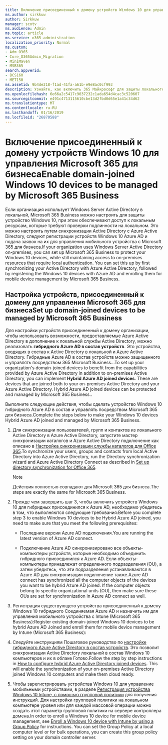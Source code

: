 ```yaml
---
title: Включение присоединенный к домену устройств Windows 10 для управления Microsoft 365 для бизнеса
ms.author: sirkkuw
author: Sirkkuw
manager: scotv
ms.audience: Admin
ms.topic: article
ms.service: o365-administration
localization_priority: Normal
ms.custom:
- Adm_O365
- Core_O365Admin_Migration
- MiniMaven
- MSB365
search.appverid:
- BCS160
- MET150
ms.assetid: 9b4de218-f1ad-41fa-a61b-e9e8ac0cf993
description: Узнайте, как включить 365 Майкрософт для защиты локального AD в состав Windows 10 устройств.
ms.openlocfilehash: 6e66a2c5417c9037232c1ada654d4cac3c520607
ms.sourcegitcommit: e491c4713115610cbe13d2fbd0d65e1a41c34d62
ms.translationtype: MT
ms.contentlocale: ru-RU
ms.lasthandoff: 01/16/2019
ms.locfileid: "26870588"
---
```

# <a name="enable-domain-joined-windows-10-devices-to-be-managed-by-microsoft-365-business"></a><span data-ttu-id="2ba3a-103">Включение присоединенный к домену устройств Windows 10 для управления Microsoft 365 для бизнеса</span><span class="sxs-lookup"><span data-stu-id="2ba3a-103">Enable domain-joined Windows 10 devices to be managed by Microsoft 365 Business</span></span>

<span data-ttu-id="2ba3a-p101">Если организация использует Windows Server Active Directory в локальной, Microsoft 365 Business можно настроить для защиты устройство Windows 10, при этом обеспечивают доступ к локальным ресурсам, которые требуют проверки подлинности на локальном. Это можно настроить путем синхронизации Active Directory с Azure Active Directory, следуют регистрации устройств Windows 10 Azure AD и подача заявок на их для управления мобильного устройства с Microsoft 365 для бизнеса.</span><span class="sxs-lookup"><span data-stu-id="2ba3a-p101">If your organization uses Windows Server Active Directory on-premises, you can set up Microsoft 365 Business to protect your Windows 10 devices, while still maintaining access to on-premises resources that require local authentication. You can set this up by first synchronizing your Active Directory with Azure Active Directory, followed by registering the Windows 10 devices with Azure AD and enrolling them for mobile device management by Microsoft 365 Business.</span></span>
  
## <a name="set-up-domain-joined-devices-to-be-managed-by-microsoft-365-business"></a><span data-ttu-id="2ba3a-106">Настройка устройств, присоединенный к домену для управления Microsoft 365 для бизнеса</span><span class="sxs-lookup"><span data-stu-id="2ba3a-106">Set up domain-joined devices to be managed by Microsoft 365 Business</span></span>

<span data-ttu-id="2ba3a-p102">Для настройки устройств присоединенный к домену организации, чтобы использовать возможности, предоставляемые Azure Active Directory в дополнение к локальной службы Active Directory, можно реализовать **гибридного Azure AD в состав устройств**. Это устройства, входящих в состав к Active Directory в локальной и Azure Active Directory. Гибридные Azure AD в состав устройств можно защищенного и управлять посредством 365 Microsoft Business...</span><span class="sxs-lookup"><span data-stu-id="2ba3a-p102">To set up your organization's domain-joined devices to benefit from the capabilities provided by Azure Active Directory in addition to on-premises Active Directory, you can implement **Hybrid Azure AD joined devices**. These are devices that are joined both to your on-premises Active Directory and your Azure Active Directory. Hybrid Azure AD joined devices can be protected and managed by Microsoft 365 Business..</span></span> 
  
<span data-ttu-id="2ba3a-110">Выполните следующие действия, чтобы сделать устройство Windows 10 гибридного Azure AD в состав и управлять посредством Microsoft 365 для бизнеса.</span><span class="sxs-lookup"><span data-stu-id="2ba3a-110">Complete the steps below to make your Windows 10 devices Hybrid Azure AD joined and managed by Microsoft 365 Business.</span></span>
  
1. <span data-ttu-id="2ba3a-111">Для синхронизации пользователей, групп и контактов из локального Active Directory в Azure Active Directory, запустите мастер синхронизации каталогов и Azure Active Directory подключение как описано в [Настройка синхронизации службы каталогов для Office 365](https://support.office.com/article/1b3b5318-6977-42ed-b5c7-96fa74b08846).</span><span class="sxs-lookup"><span data-stu-id="2ba3a-111">To synchronize your users, groups and contacts from local Active Directory into Azure Active Directory, run the Directory synchronization wizard and Azure Active Directory Connect as described in [Set up directory synchronization for Office 365](https://support.office.com/article/1b3b5318-6977-42ed-b5c7-96fa74b08846).</span></span>
    
    > [!NOTE]
    > <span data-ttu-id="2ba3a-112">Действия полностью совпадают для Microsoft 365 для бизнеса.</span><span class="sxs-lookup"><span data-stu-id="2ba3a-112">The steps are exactly the same for Microsoft 365 Business.</span></span> 
  
2. <span data-ttu-id="2ba3a-113">Прежде чем завершить шаг 3, чтобы включить устройств Windows 10 для гибридных присоединился к Azure AD, необходимо убедитесь в том, что выполняются следующие требования:</span><span class="sxs-lookup"><span data-stu-id="2ba3a-113">Before you complete step 3 to enable Windows 10 devices to be Hybrid Azure AD joined, you need to make sure that you meet the following prerequisites:</span></span>
    
   - <span data-ttu-id="2ba3a-114">Последние версии Azure AD подключения.</span><span class="sxs-lookup"><span data-stu-id="2ba3a-114">You are running the latest version of Azure AD connect.</span></span>
    
   - <span data-ttu-id="2ba3a-p103">Подключение Azure AD синхронизировано все объекты-компьютеры устройств, которые необходимо объединить гибридного присоединился к Azure AD. Если объекты-компьютеры принадлежат определенного подразделения (OU), а затем убедитесь, что эти подразделения устанавливаются в Azure AD для синхронизации подключение также.</span><span class="sxs-lookup"><span data-stu-id="2ba3a-p103">Azure AD connect has synchronized all the computer objects of the devices you want to be hybrid Azure AD joined. If the computer objects belong to specific organizational units (OU), then make sure these OUs are set for synchronization in Azure AD connect as well.</span></span>
    
3. <span data-ttu-id="2ba3a-117">Регистрация существующего устройства присоединенный к домену Windows 10 гибридного Соединяемая Azure AD и назначить им для управления мобильного устройства с Intune (Microsoft 365 Business):</span><span class="sxs-lookup"><span data-stu-id="2ba3a-117">Register existing domain-joined Windows 10 devices to be hybrid Azure AD Joined and enroll them for mobile device management by Intune (Microsoft 365 Business):</span></span>
    
4. <span data-ttu-id="2ba3a-p104">Следуйте инструкциям Пошаговое руководство по [настройке гибридного Azure Active Directory в состав устройств](https://go.microsoft.com/fwlink/p/?linkid=872870). Это позволит синхронизации Active Directory локальной в состав Windows 10 компьютеров и их в облаке Готово.</span><span class="sxs-lookup"><span data-stu-id="2ba3a-p104">Follow the step by step instructions in [How to configure hybrid Azure Active Directory joined devices](https://go.microsoft.com/fwlink/p/?linkid=872870). This will enable the synchronization of your on-premises Active Directory joined Windows 10 computers and make them cloud ready.</span></span>
    
5. <span data-ttu-id="2ba3a-p105">Чтобы зарегистрировать устройства Windows 10 для управление мобильными устройствами, в разделе [Регистрация устройства Windows 10 Intune, с помощью групповой политики](https://go.microsoft.com/fwlink/p/?linkid=872871) для получения инструкций. Для настройки групповой политики на локальном компьютере уровня или для каждой массовой операции можно создать этот параметр групповой политики на сервере контроллера домена.</span><span class="sxs-lookup"><span data-stu-id="2ba3a-p105">In order to enroll a Windows 10 device for mobile device management, see [Enroll a Windows 10 device with Intune by using a Group Policy](https://go.microsoft.com/fwlink/p/?linkid=872871) for instructions. You can set the Group Policy at a local computer level or for bulk operations, you can create this group policy setting on your domain controller server.</span></span> 
    

